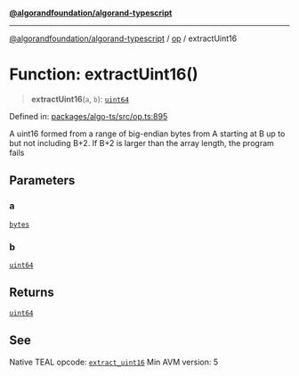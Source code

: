 [**@algorandfoundation/algorand-typescript**](../../../README.md)

***

[@algorandfoundation/algorand-typescript](../../../README.md) / [op](../README.md) / extractUint16

# Function: extractUint16()

> **extractUint16**(`a`, `b`): [`uint64`](../../../type-aliases/uint64.md)

Defined in: [packages/algo-ts/src/op.ts:895](https://github.com/algorandfoundation/puya-ts/blob/main/packages/algo-ts/src/op.ts#L895)

A uint16 formed from a range of big-endian bytes from A starting at B up to but not including B+2. If B+2 is larger than the array length, the program fails

## Parameters

### a

[`bytes`](../../../type-aliases/bytes.md)

### b

[`uint64`](../../../type-aliases/uint64.md)

## Returns

[`uint64`](../../../type-aliases/uint64.md)

## See

Native TEAL opcode: [`extract_uint16`](https://developer.algorand.org/docs/get-details/dapps/avm/teal/opcodes/v10/#extract_uint16)
Min AVM version: 5
